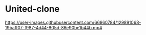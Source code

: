# United-clone

https://user-images.githubusercontent.com/66960784/129891068-19baff07-f987-4d44-805d-86e90be1b44b.mp4

